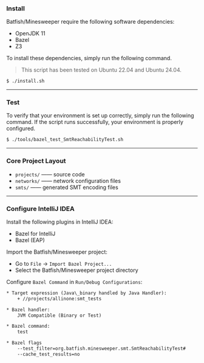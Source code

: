 ### <b>Install</b>

Batfish/Minesweeper require the following software dependencies:

* OpenJDK 11
* Bazel
* Z3

To install these dependencies, simply run the following command.
> This script has been tested on Ubuntu 22.04 and Ubuntu 24.04.

```bash
$ ./install.sh
```

---

### <b>Test</b>

To verify that your environment is set up correctly, simply run the following command.
If the script runs successfully, your environment is properly configured.

```bash
$ ./tools/bazel_test_SmtReachabilityTest.sh
```

---

### <b>Core Project Layout</b>

* `projects/` —— source code
* `networks/` —— network configuration files
* `smts/` —— generated SMT encoding files

---

### <b>Configure IntelliJ IDEA</b>

Install the following plugins in IntelliJ IDEA:
* Bazel for IntelliJ
* Bazel (EAP)

Import the Batfish/Minesweeper project:
* Go to `File` → `Import Bazel Project...`
* Select the Batfish/Minesweeper project directory

Configure `Bazel Command` in `Run/Debug Configurations`:

```txt
* Target expression (Java\_binary handled by Java Handler):
    + //projects/allinone:smt_tests

* Bazel handler:
    JVM Compatible (Binary or Test)

* Bazel command:
    test

* Bazel flags
    --test_filter=org.batfish.minesweeper.smt.SmtReachabilityTest#
    --cache_test_results=no
```
